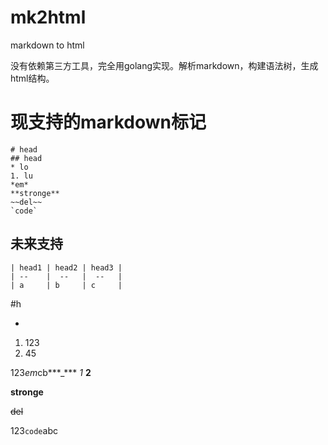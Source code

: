 # mk2html
markdown to html

没有依赖第三方工具，完全用golang实现。解析markdown，构建语法树，生成html结构。

# 现支持的markdown标记
```
# head
## head
* lo
1. lu
*em*
**stronge**
~~del~~
`code`

```

## 未来支持
```表格
| head1 | head2 | head3 |
| --    |  --   |  --   |
| a     | b     | c     |
```

#h

*
1. 123
2. 45

123*em*cb***_*** *1* **2** 

**stronge**

~~del~~

123`code`abc

